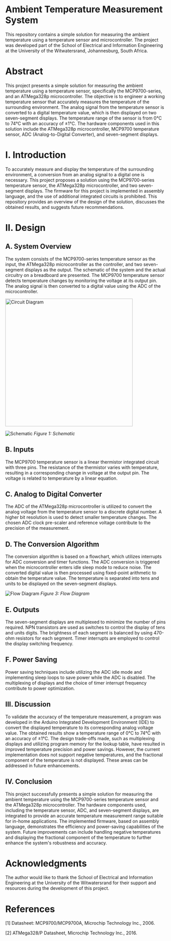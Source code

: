 # Ambient Temperature Measurement System

This repository contains a simple solution for measuring the ambient temperature using a temperature sensor and microcontroller. The project was developed part of the School of Electrical and Information Engineering at the University of the Witwatersrand, Johannesburg, South Africa.

# Abstract

This project presents a simple solution for measuring the ambient temperature using a temperature sensor, specifically the MCP9700-series, and an ATMega328p microcontroller. The objective is to engineer a working temperature sensor that accurately measures the temperature of the surrounding environment. The analog signal from the temperature sensor is converted to a digital temperature value, which is then displayed on two seven-segment displays. The temperature range of the sensor is from 0°C to 74°C with an accuracy of ±1°C. The hardware components used in this solution include the ATMega328p microcontroller, MCP9700 temperature sensor, ADC (Analog-to-Digital Converter), and seven-segment displays.

# I. Introduction

To accurately measure and display the temperature of the surrounding environment, a conversion from an analog signal to a digital one is necessary. This project proposes a solution using the MCP9700-series temperature sensor, the ATMega328p microcontroller, and two seven-segment displays. The firmware for this project is implemented in assembly language, and the use of additional integrated circuits is prohibited. This repository provides an overview of the design of the solution, discusses the obtained results, and suggests future recommendations.

# II. Design

## A. System Overview
The system consists of the MCP9700-series temperature sensor as the input, the ATMega328p microcontroller as the controller, and two seven-segment displays as the output. The schematic of the system and the actual circuitry on a breadboard are presented. The MCP9700 temperature sensor detects temperature changes by monitoring the voltage at its output pin. The analog signal is then converted to a digital value using the ADC of the microcontroller.

<img src="images/circuit.png" alt="Circuit Diagram" width="400"/>


![Schematic](images/schematic.png)
*Figure 1: Schematic*

## B. Inputs
The MCP9700 temperature sensor is a linear thermistor integrated circuit with three pins. The resistance of the thermistor varies with temperature, resulting in a corresponding change in voltage at the output pin. The voltage is related to temperature by a linear equation.

## C. Analog to Digital Converter
The ADC of the ATMega328p microcontroller is utilized to convert the analog voltage from the temperature sensor to a discrete digital number. A higher bit resolution is used to detect smaller temperature changes. The chosen ADC clock pre-scaler and reference voltage contribute to the precision of the measurement.

## D. The Conversion Algorithm
The conversion algorithm is based on a flowchart, which utilizes interrupts for ADC conversion and timer functions. The ADC conversion is triggered when the microcontroller enters idle sleep mode to reduce noise. The converted digital value is then processed using fixed-point arithmetic to obtain the temperature value. The temperature is separated into tens and units to be displayed on the seven-segment displays.

![Flow Diagram](images/FlowDiag.png)
*Figure 3: Flow Diagram*

## E. Outputs
The seven-segment displays are multiplexed to minimize the number of pins required. NPN transistors are used as switches to control the display of tens and units digits. The brightness of each segment is balanced by using 470-ohm resistors for each segment. Timer interrupts are employed to control the display switching frequency.

## F. Power Saving
Power saving techniques include utilizing the ADC idle mode and implementing sleep loops to save power while the ADC is disabled. The multiplexing of displays and the choice of timer interrupt frequency contribute to power optimization.

## III. Discussion
To validate the accuracy of the temperature measurement, a program was developed in the Arduino Integrated Development Environment (IDE) to convert the displayed temperature to its corresponding analog voltage value. The obtained results show a temperature range of 0°C to 74°C with an accuracy of ±1°C. The design trade-offs made, such as multiplexing displays and utilizing program memory for the lookup table, have resulted in improved temperature precision and power savings. However, the current implementation does not support negative temperatures, and the fractional component of the temperature is not displayed. These areas can be addressed in future enhancements.

## IV. Conclusion
This project successfully presents a simple solution for measuring the ambient temperature using the MCP9700-series temperature sensor and the ATMega328p microcontroller. The hardware components used, including the temperature sensor, ADC, and seven-segment displays, are integrated to provide an accurate temperature measurement range suitable for in-home applications. The implemented firmware, based on assembly language, demonstrates the efficiency and power-saving capabilities of the system. Future improvements can include handling negative temperatures and displaying the fractional component of the temperature to further enhance the system's robustness and accuracy.

# Acknowledgments
The author would like to thank the School of Electrical and Information Engineering at the University of the Witwatersrand for their support and resources during the development of this project.

#  References
[1] Datasheet: MCP9700/MCP9700A, Microchip Technology Inc., 2006.

[2] ATMega328/P Datasheet, Microchip Technology Inc., 2016.
